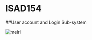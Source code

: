 # ISAD154
##User account and Login Sub-system

![meirl](https://media.giphy.com/media/XjlNyeZp5lDri/giphy.gif)
